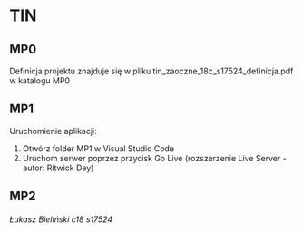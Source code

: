 # TIN
## MP0
Definicja projektu znajduje się w pliku tin_zaoczne_18c_s17524_definicja.pdf w katalogu MP0
## MP1
Uruchomienie aplikacji:
1. Otwórz folder MP1 w Visual Studio Code
2. Uruchom serwer poprzez przycisk Go Live (rozszerzenie Live Server - autor: Ritwick Dey)
## MP2

###### Łukasz Bieliński c18 s17524
